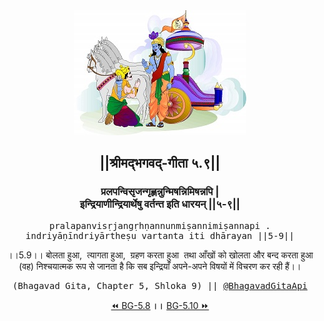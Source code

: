 <center><img src="../../asset/BG.png" alt="#API #bhagavadgitaapi #slok #nodejs #js #api #gitaapi #krishna #hinduism #vedic #ISKCON #shreemadbhagavadgita #technology"/>
<h2>||श्रीमद्‍भगवद्‍-गीता ५.९||</h2>
<h3>प्रलपन्विसृजन्गृह्णन्नुन्मिषन्निमिषन्नपि |<br/>इन्द्रियाणीन्द्रियार्थेषु वर्तन्त इति धारयन् ||५-९||</h3>
<pre>pralapanvisṛjangṛhṇannunmiṣannimiṣannapi .<br/>indriyāṇīndriyārtheṣu vartanta iti dhārayan ||5-9||</pre>
<p>।।5.9।। बोलता हुआ,  त्यागता हुआ,  ग्रहण करता हुआ  तथा आँखों को खोलता और बन्द करता हुआ (वह) निश्चयात्मक रूप से जानता है कि सब इन्द्रियाँ अपने-अपने विषयों में विचरण कर रही हैं।।</p>
<pre>(Bhagavad Gita, Chapter 5, Shloka 9) || <a href="https://twitter.com/bhagavadgitaapi">@BhagavadGitaApi</a></pre><a href="../../5/8">⏪  BG-5.8</a><b>        ।।        </b><a href="../../5/10">BG-5.10  ⏩</a></center>